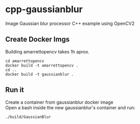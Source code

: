 # cpp-gaussianblur
Image Gaussian blur processor C++ example using OpenCV2  

## Create Docker Imgs
Building amarrettopencv takes 1h aprox.  
```Shell
cd amarrettopencv
docker build -t amarrettopencv .
cd ..
docker build -t gaussianblur .
```  

## Run it
Create a container from gaussianblur docker image  
Open a bash inside the new gaussianblur's container and run:   
```Shell
./build/GaussianBlur
```